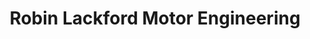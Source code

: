 ---
title: "Robin Lackford Motor Engineering"
url: /horsham/robin-lackford-motor-engineering/
shop: Autowerkstatt
---